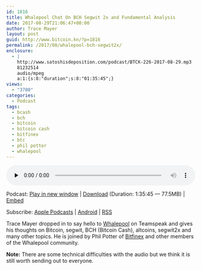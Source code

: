 ```yaml
---
id: 1816
title: Whalepool Chat On BCH Segwit 2x and Fundamental Analysis
date: 2017-08-29T21:06:47+00:00
author: Trace Mayer
layout: post
guid: http://www.bitcoin.kn/?p=1816
permalink: /2017/08/whalepool-bch-segwit2x/
enclosure:
  - |
    http://www.satoshisdeposition.com/podcast/BTCK-226-2017-08-29.mp3
    81232514
    audio/mpeg
    a:1:{s:8:"duration";s:8:"01:35:45";}
views:
  - "3780"
categories:
  - Podcast
tags:
  - bcash
  - bch
  - bitcoin
  - bitcoin cash
  - bitfinex
  - btc
  - phil potter
  - whalepool
---
```

<!--powerpress_player-->

<div class="powerpress_player" id="powerpress_player_5818">
  <audio class="wp-audio-shortcode" id="audio-1816-229" preload="none" style="width: 100%;" controls="controls"><source type="audio/mpeg" src="http://media.blubrry.com/bitcoinruntogold/p/www.satoshisdeposition.com/podcast/BTCK-226-2017-08-29.mp3?_=229" /><a href="http://media.blubrry.com/bitcoinruntogold/p/www.satoshisdeposition.com/podcast/BTCK-226-2017-08-29.mp3">http://media.blubrry.com/bitcoinruntogold/p/www.satoshisdeposition.com/podcast/BTCK-226-2017-08-29.mp3</a></audio>
</div>

<p class="powerpress_links powerpress_links_mp3">
  Podcast: <a href="http://media.blubrry.com/bitcoinruntogold/p/www.satoshisdeposition.com/podcast/BTCK-226-2017-08-29.mp3" class="powerpress_link_pinw" target="_blank" title="Play in new window" onclick="return powerpress_pinw('https://www.bitcoin.kn/?powerpress_pinw=1816-podcast');" rel="nofollow">Play in new window</a> | <a href="http://media.blubrry.com/bitcoinruntogold/s/www.satoshisdeposition.com/podcast/BTCK-226-2017-08-29.mp3" class="powerpress_link_d" title="Download" rel="nofollow" download="BTCK-226-2017-08-29.mp3">Download</a> (Duration: 1:35:45 &#8212; 77.5MB) | <a href="#" class="powerpress_link_e" title="Embed" onclick="return powerpress_show_embed('1816-podcast');" rel="nofollow">Embed</a>
</p>

<p class="powerpress_embed_box" id="powerpress_embed_1816-podcast" style="display: none;">
  <input id="powerpress_embed_1816-podcast_t" type="text" value="<iframe width=&quot;320&quot; height=&quot;30&quot; src=&quot;https://www.bitcoin.kn/?powerpress_embed=1816-podcast&amp;powerpress_player=mediaelement-audio&quot; frameborder=&quot;0&quot; scrolling=&quot;no&quot;></iframe>" onclick="javascript: this.select();" onfocus="javascript: this.select();" style="width: 70%;" readOnly />
</p>

<p class="powerpress_links powerpress_subscribe_links">
  Subscribe: <a href="https://itunes.apple.com/WebObjects/MZStore.woa/wa/viewPodcast?id=301670981&mt=2&ls=1#episodeGuid=http%3A%2F%2Fwww.bitcoin.kn%2F%3Fp%3D1816" class="powerpress_link_subscribe powerpress_link_subscribe_itunes" title="Subscribe on Apple Podcasts" rel="nofollow">Apple Podcasts</a> | <a href="https://subscribeonandroid.com/www.bitcoin.kn/feed/podcast/" class="powerpress_link_subscribe powerpress_link_subscribe_android" title="Subscribe on Android" rel="nofollow">Android</a> | <a href="https://www.bitcoin.kn/feed/podcast/" class="powerpress_link_subscribe powerpress_link_subscribe_rss" title="Subscribe via RSS" rel="nofollow">RSS</a>
</p>

Trace Mayer dropped in to say hello to [Whalepool](https://whalepool.io/) on Teamspeak and gives his thoughts on Bitcoin, segwit, BCH (Bitcoin Cash), altcoins, segwit2x and many other topics. He is joined by Phil Potter of [Bitfinex](https://www.bitfinex.com/) and other members of the Whalepool community.

**Note:** There are some technical difficulties with the audio but we think it is still worth sending out to everyone.